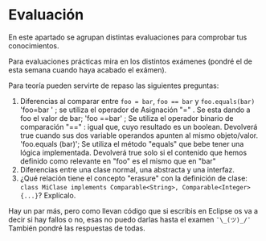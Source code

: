 # Evaluación
En este apartado se agrupan distintas evaluaciones para comprobar tus conocimientos.

Para evaluaciones prácticas mira en los distintos exámenes (pondré el de esta semana cuando haya acabado el exámen).

Para teoría pueden servirte de repaso las siguientes preguntas:
1. Diferencias al comparar entre `foo = bar`, `foo == bar` y `foo.equals(bar)`
'foo=bar ' ; se utiliza el operador de Asignación "=" . Se esta dando a foo el valor de bar;
'foo ==bar' ; Se utiliza el operador binario de comparación "==" : igual que, cuyo resultado es un boolean. Devolverá true cuando sus dos variable operandos apunten al mismo objeto/valor.
'foo.equals (bar)'; Se utiliza el método "equals" que bebe tener una lógica implementada. Devolverá true solo si el contenido que hemos definido como relevante en "foo" es el mismo que en "bar"
1. Diferencias entre una clase normal, una abstracta y una interfaz.
1. ¿Qué relación tiene el concepto "erasure" con la definición de clase:
`class MiClase implements Comparable<String>, Comparable<Integer> {...}`? Explícalo.

Hay un par más, pero como llevan código que si escribis en Eclipse os va a decir si hay fallos o no, esas no puedo darlas hasta el examen `¯\_(ツ)_/¯`
También pondré las respuestas de todas.
